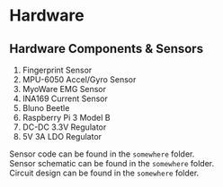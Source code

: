 # Hardware

## Hardware Components & Sensors
1. Fingerprint Sensor
2. MPU-6050 Accel/Gyro Sensor
3. MyoWare EMG Sensor
4. INA169 Current Sensor
5. Bluno Beetle
6. Raspberry Pi 3 Model B
7. DC-DC 3.3V Regulator
8. 5V 3A LDO Regulator

Sensor code can be found in the `somewhere` folder.  
Sensor schematic can be found in the `somewhere` folder.  
Circuit design can be found in the `somewhere` folder.  

